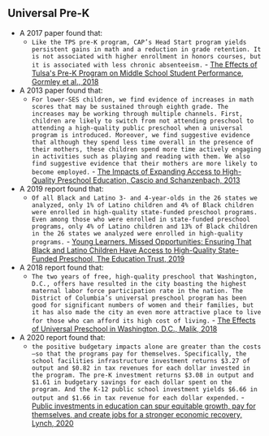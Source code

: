 ## Universal Pre-K
- A 2017 paper found that:
    - `Like the TPS pre-K program, CAP’s Head Start program yields persistent gains in math and a reduction in grade retention. It is not associated with higher enrollment in honors courses, but it is associated with less chronic absenteeism.` - [The Effects of Tulsa's Pre-K Program on Middle School Student Performance, Gormley et al., 2018](https://annas-archive.org/scidb/10.1002/pam.22023)
- A 2013 paper found that:
    - `For lower-SES children, we find evidence of increases in math scores that may be sustained through eighth grade. The increases may be working through multiple channels. First, children are likely to switch from not attending preschool to attending a high-quality public preschool when a universal program is introduced. Moreover, we find suggestive evidence that although they spend less time overall in the presence of their mothers, these children spend more time actively engaging in activities such as playing and reading with them. We also find suggestive evidence that their mothers are more likely to become employed.` - [The Impacts of Expanding Access to High-Quality Preschool Education, Cascio and Schanzenbach, 2013](https://www.brookings.edu/wp-content/uploads/2016/07/2013b_cascio_preschool_education.pdf)
- A 2019 report found that:
    - `Of all Black and Latino 3- and 4-year-olds in the 26 states we analyzed, only 1% of Latino children and 4% of Black children were enrolled in high-quality state-funded preschool programs. Even among those who were enrolled in state-funded preschool programs, only 4% of Latino children and 13% of Black children in the 26 states we analyzed were enrolled in high-quality programs.` - [Young Learners, Missed Opportunities: Ensuring That Black and Latino Children Have Access to High-Quality State-Funded Preschool, The Education Trust, 2019](https://s3-us-east-2.amazonaws.com/edtrustmain/wp-content/uploads/2014/09/05162154/Young-Learners-Missed-Opportunities.pdf)
- A 2018 report found that:
    - `The two years of free, high-quality preschool that Washington, D.C., offers have resulted in the city boasting the highest maternal labor force participation rate in the nation. The District of Columbia’s universal preschool program has been good for significant numbers of women and their families, but it has also made the city an even more attractive place to live for those who can afford its high cost of living.` - [The Effects of Universal Preschool in Washington, D.C., Malik, 2018](https://www.americanprogress.org/wp-content/uploads/sites/2/2018/09/Children-Learning-Mothers-Earning-report.pdf)
- A 2020 report found that:
    - `the positive budgetary impacts alone are greater than the costs—so that the programs pay for themselves. Specifically, the school facilities infrastructure investment returns $3.27 of output and $0.82 in tax revenues for each dollar invested in the program. The pre-K investment returns $3.08 in output and $1.61 in budgetary savings for each dollar spent on the program. And the K-12 public school investment yields $6.66 in output and $1.66 in tax revenue for each dollar expended.` - [Public investments in education can spur equitable growth, pay for themselves, and create jobs for a stronger economic recovery, Lynch, 2020](https://equitablegrowth.org/wp-content/uploads/2020/10/102620-education-investment-report.pdf)